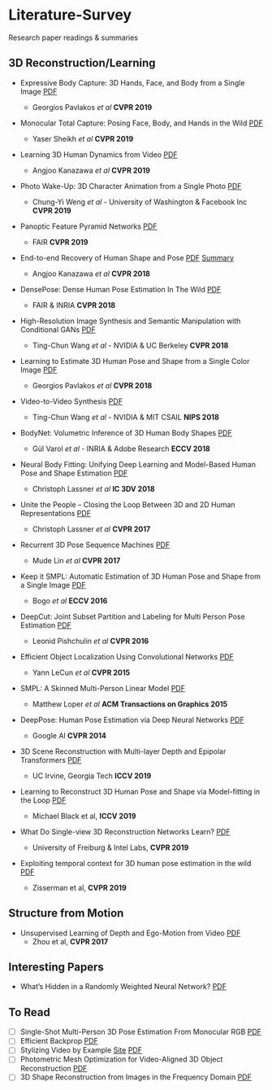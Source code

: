 # Literature-Survey
Research paper readings &amp; summaries 

## 3D Reconstruction/Learning

* Expressive Body Capture: 3D Hands, Face, and Body from a Single Image
[PDF](https://arxiv.org/pdf/1904.05866.pdf)
  * Georgios Pavlakos *et al* **CVPR 2019**

* Monocular Total Capture: Posing Face, Body, and Hands in the Wild
[PDF](https://arxiv.org/pdf/1812.01598.pdf)
  * Yaser Sheikh *et al* **CVPR 2019**

* Learning 3D Human Dynamics from Video
[PDF](https://arxiv.org/pdf/1812.01601.pdf)
  * Angjoo Kanazawa *et al* **CVPR 2019**

* Photo Wake-Up: 3D Character Animation from a Single Photo
[PDF](https://arxiv.org/pdf/1812.02246.pdf)
  * Chung-Yi Weng *et al* - University of Washington & Facebook Inc **CVPR 2019**

* Panoptic Feature Pyramid Networks
[PDF](https://arxiv.org/pdf/1901.02446.pdf)
  * FAIR **CVPR 2019**

* End-to-end Recovery of Human Shape and Pose [PDF](https://people.eecs.berkeley.edu/~kanazawa/papers/HMR_camera_ready.pdf) [Summary](https://github.com/RohanChacko/Literature-Survey/blob/master/End-to-end%20Recovery%20of%20Human%20Shape%20and%20Pose.pdf)
  * Angjoo Kanazawa *et al* **CVPR 2018**

* DensePose: Dense Human Pose Estimation In The Wild [PDF](https://arxiv.org/pdf/1802.00434v1.pdf)
  * FAIR & INRIA **CVPR 2018**

* High-Resolution Image Synthesis and Semantic Manipulation with Conditional GANs
[PDF](https://arxiv.org/pdf/1711.11585.pdf)
  * Ting-Chun Wang *et al* - NVIDIA & UC Berkeley **CVPR 2018**

* Learning to Estimate 3D Human Pose and Shape from a Single Color Image
[PDF](https://arxiv.org/pdf/1805.04092.pdf)
  * Georgios Pavlakos *et al* **CVPR 2018**

* Video-to-Video Synthesis
  [PDF](https://arxiv.org/abs/1808.06601.pdf)
  * Ting-Chun Wang *et al* - NVIDIA & MIT CSAIL **NIPS 2018**

* BodyNet: Volumetric Inference of 3D Human Body Shapes
  [PDF](https://arxiv.org/pdf/1804.04875.pdf)
  * Gül Varol *et al* - INRIA & Adobe Research **ECCV 2018**

* Neural Body Fitting: Unifying Deep Learning and Model-Based Human Pose and Shape Estimation
[PDF](https://arxiv.org/pdf/1808.05942.pdf)
  * Christoph Lassner *et al* **IC 3DV 2018**

* Unite the People – Closing the Loop Between 3D and 2D Human Representations [PDF](https://arxiv.org/pdf/1701.02468.pdf)
  * Christoph Lassner *et al* **CVPR 2017**

* Recurrent 3D Pose Sequence Machines
[PDF](https://arxiv.org/pdf/1707.09695.pdf)
  * Mude Lin *et al* **CVPR 2017**

* Keep it SMPL: Automatic Estimation of 3D Human Pose and Shape from a Single Image [PDF](https://people.eecs.berkeley.edu/~kanazawa/papers/SMPLify.pdf)
  * Bogo *et al* **ECCV 2016**

* DeepCut: Joint Subset Partition and Labeling for Multi Person Pose Estimation [PDF](https://pose.mpi-inf.mpg.de/contents/pishchulin16cvpr.pdf)
  * Leonid Pishchulin *et al* **CVPR 2016**

* Efficient Object Localization Using Convolutional Networks
  [PDF](https://arxiv.org/pdf/1411.4280.pdf)
  * Yann LeCun *et al* **CVPR 2015**

* SMPL: A Skinned Multi-Person Linear Model
[PDF](http://files.is.tue.mpg.de/black/papers/SMPL2015.pdf)
  * Matthew Loper *et al* **ACM Transactions on Graphics 2015**

* DeepPose: Human Pose Estimation via Deep Neural Networks [PDF](https://static.googleusercontent.com/media/research.google.com/en//pubs/archive/42237.pdf)
  * Google AI **CVPR 2014**

* 3D Scene Reconstruction with Multi-layer Depth and Epipolar Transformers [PDF](https://arxiv.org/pdf/1902.06729v2.pdf)
  * UC Irvine, Georgia Tech **ICCV 2019**
 
* Learning to Reconstruct 3D Human Pose and Shape via Model-fitting in the Loop [PDF](https://arxiv.org/pdf/1909.12828.pdf)
  * Michael Black et al, **ICCV 2019** 
  
* What Do Single-view 3D Reconstruction Networks Learn? [PDF](http://openaccess.thecvf.com/content_CVPR_2019/papers/Tatarchenko_What_Do_Single-View_3D_Reconstruction_Networks_Learn_CVPR_2019_paper.pdf)
  * University of Freiburg & Intel Labs, **CVPR 2019** 

* Exploiting temporal context for 3D human pose estimation in the wild [PDF](http://openaccess.thecvf.com/content_CVPR_2019/papers/Arnab_Exploiting_Temporal_Context_for_3D_Human_Pose_Estimation_in_the_CVPR_2019_paper.pdf)
  * Zisserman et al, **CVPR 2019**
  
  
## Structure from Motion
* Unsupervised Learning of Depth and Ego-Motion from Video [PDF](https://people.eecs.berkeley.edu/~tinghuiz/projects/SfMLearner/cvpr17_sfm_final.pdf)
  * Zhou et al, **CVPR 2017**
  
## Interesting Papers

* What’s Hidden in a Randomly Weighted Neural Network? [PDF](https://arxiv.org/pdf/1911.13299.pdf)

## To Read
- [ ] Single-Shot Multi-Person 3D Pose Estimation From Monocular RGB [PDF](https://arxiv.org/pdf/1712.03453.pdf)
- [ ] Efficient Backprop [PDF](http://yann.lecun.com/exdb/publis/pdf/lecun-98b.pdf)
- [ ] Stylizing Video by Example [Site](https://dcgi.fel.cvut.cz/home/sykorad/ebsynth.html) [PDF](https://dcgi.fel.cvut.cz/home/sykorad/Jamriska19-SIG.pdf)
- [ ] Photometric Mesh Optimization for Video-Aligned 3D Object Reconstruction [PDF](http://openaccess.thecvf.com/content_CVPR_2019/papers/Lin_Photometric_Mesh_Optimization_for_Video-Aligned_3D_Object_Reconstruction_CVPR_2019_paper.pdf)
- [ ] 3D Shape Reconstruction from Images in the Frequency Domain [PDF](http://openaccess.thecvf.com/content_CVPR_2019/papers/Shen_3D_Shape_Reconstruction_From_Images_in_the_Frequency_Domain_CVPR_2019_paper.pdf)
